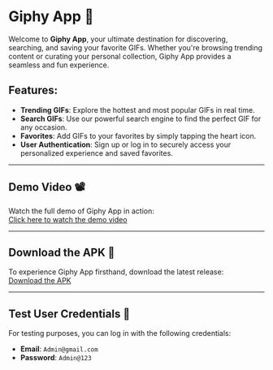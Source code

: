 # Giphy App 🎉

Welcome to **Giphy App**, your ultimate destination for discovering, searching, and saving your favorite GIFs. Whether you're browsing trending content or curating your personal collection, Giphy App provides a seamless and fun experience.

## Features:
- **Trending GIFs**: Explore the hottest and most popular GIFs in real time.
- **Search GIFs**: Use our powerful search engine to find the perfect GIF for any occasion.
- **Favorites**: Add GIFs to your favorites by simply tapping the heart icon.
- **User Authentication**: Sign up or log in to securely access your personalized experience and saved favorites.

---

## Demo Video 📽️
Watch the full demo of Giphy App in action:  
[Click here to watch the demo video](https://drive.google.com/file/d/1NIaKGkma0IbjTcj5ubOAaCcBX4aLG-cG/view?usp=drive_link)

---

## Download the APK 📲
To experience Giphy App firsthand, download the latest release:  
[Download the APK](https://drive.google.com/file/d/1JHnlmfFIgnYaqYY3VQKJhvGWS_7IjGa9/view?usp=drive_link)

---

## Test User Credentials 📝
For testing purposes, you can log in with the following credentials:

- **Email**: `Admin@gmail.com`
- **Password**: `Admin@123`


